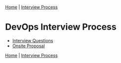 [Home](../../README.md) |
[Interview Process](../README.md)

# DevOps Interview Process

- [Interview Questions](interview_questions.md)
- [Onsite Proposal](devops-onsite.md)

[Home](../../README.md) |
[Interview Process](../README.md)

